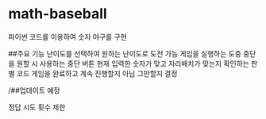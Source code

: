 # math-baseball

파이썬 코드를 이용하여 숫자 야구를 구현

##주요 기능
난이도를 선택하여 원하는 난이도로 도전 가능
게임을 실행하는 도중 중단을 원할 시 사용하는 중단 버튼
현재 입력한 숫자가 맞고 자리배치가 맞는지 확인하는 판별 코드
게임을 완료하고 계속 진행할지 아님 그만할지 결정

/##업데이트 예정

정답 시도 횟수 제한
